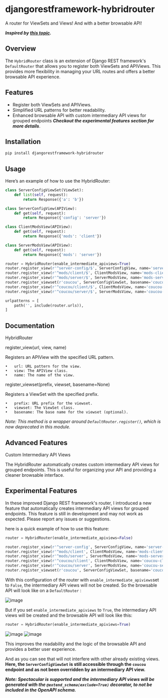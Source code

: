 # djangorestframework-hybridrouter
A router for ViewSets and Views! And with a better browsable API!

***Inspired by [this topic](https://stackoverflow.com/questions/18817988/using-django-rest-frameworks-browsable-api-with-apiviews/78459183#78459183).***

## Overview

The `HybridRouter` class is an extension of Django REST framework's `DefaultRouter` that allows you to register both ViewSets and APIViews. This provides more flexibility in managing your URL routes and offers a better browsable API experience.

## Features

- Register both ViewSets and APIViews.
- Simplified URL patterns for better readability.
- Enhanced browsable API with custom intermediary API views for grouped endpoints ***Checkout the experimental features section for more details***.

## Installation

```bash
pip install djangorestframework-hybridrouter
```

## Usage

Here’s an example of how to use the HybridRouter:
```python
class ServerConfigViewSet(ViewSet):
    def list(self, request):
        return Response({'a': 'b'})

class ServerConfigView(APIView):
    def get(self, request):
        return Response({'config': 'server'})

class ClientModsView(APIView):
    def get(self, request):
        return Response({'mods': 'client'})

class ServerModsView(APIView):
    def get(self, request):
        return Response({'mods': 'server'})

router = HybridRouter(enable_intermediate_apiviews=True)
router.register_view(r'^server-config/$', ServerConfigView, name='server-config')
router.register_view(r'^mods/client/$', ClientModsView, name='mods-client')
router.register_view(r'^mods/server/$', ServerModsView, name='mods-server')
router.register_viewset(r'coucou', ServerConfigViewSet, basename='coucou')
router.register_view(r'^coucou/client/$', ClientModsView, name='coucou-client')
router.register_view(r'^coucou/server/$', ServerModsView, name='coucou-server')

urlpatterns = [
    path('', include(router.urls)),
]
```

## Documentation

HybridRouter

register_view(url, view, name)

Registers an APIView with the specified URL pattern.

	•	url: URL pattern for the view.
	•	view: The APIView class.
	•	name: The name of the view.

register_viewset(prefix, viewset, basename=None)

Registers a ViewSet with the specified prefix.

	•	prefix: URL prefix for the viewset.
	•	viewset: The ViewSet class.
	•	basename: The base name for the viewset (optional).

*Note: This method is a wrapper around `DefaultRouter.register()`, which is now deprecated in this module.*

## Advanced Features

Custom Intermediary API Views

The HybridRouter automatically creates custom intermediary API views for grouped endpoints. This is useful for organizing your API and providing a cleaner browsable interface.

## Experimental Features

In these improved Django REST framework's router, I introduced a new feature that automatically creates intermediary API views for grouped endpoints. This feature is still in development and may not work as expected. Please report any issues or suggestions.

here is a quick example of how to use this feature:

```python
router = HybridRouter(enable_intermediate_apiviews=False)

router.register_view(r'^server-config', ServerConfigView, name='server-config')
router.register_view(r'^mods/client', ClientModsView, name='mods-client')
router.register_view(r'^mods/server', ServerModsView, name='mods-server')
router.register_view(r'^coucou/client', ClientModsView, name='coucou-client')
router.register_view(r'^coucou/server', ServerModsView, name='coucou-server')
router.register_viewset(r'coucou', ServerConfigViewSet, basename='coucou')
```

With this configuration of the router with `enable_intermediate_apiviews`set to `False`, the intermediary API views will not be created. So the browsable API will look like on a `DefaultRouter` :

![image](./docs/imgs/Before.png)

But if you set `enable_intermediate_apiviews` to `True`, the intermediary API views will be created and the browsable API will look like this:

```python
router = HybridRouter(enable_intermediate_apiviews=True)
```

![image](./docs/imgs/After_1.png)
![image](./docs/imgs/After_2.png)

This improves the readability and the logic of the browsable API and provides a better user experience. 

And as you can see that will not interfere with other already existing views. **Here, the `ServerConfigViewSet` is still accessible through the `coucou` endpoint and as not been overridden by an intermediary API view.**

***Note: Spectacular is supported and the intermediary API views will be generated with the `@extend_schema(exclude=True)` decorator, to not be included in the OpenAPI schema.***